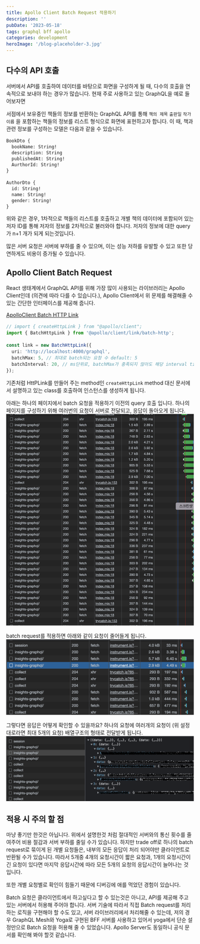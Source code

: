 ```yaml
---
title: Apollo Client Batch Request 적용하기
description: ''
pubDate: '2023-05-18'
tags: graphql bff apollo
categories: development
heroImage: '/blog-placeholder-3.jpg'
---
```


## 다수의 API 호출

서버에서 API를 호출하여 데이터를 바탕으로 화면을 구성하게 될 때, 다수의 호출을 연속적으로 보내야 하는 경우가 많습니다.
현재 주로 사용하고 있는 GraphQL을 예로 들어보자면

서점에서 보유중인 책들의 정보를 반환하는 GraphQL API를 통해 `책의 제목` `출판일` `작가 이름` 을 포함하는 책들의 정보를 리스트 형식으로 화면에 표현하고자 합니다. 이 때, 책과 관련 정보를 구성하는 모델은 다음과 같을 수 있습니다.

```graphq
BookDto {
  bookName: String!
  description: String
  publishedAt: String!
  AurthorId: String!
}

AuthorDto {
  id: String!
  name: String!
  gender: String!
}
```

위와 같은 경우, 1차적으로 책들의 리스트를 호출하고 개별 책의 데이터에 포함되어 있는 저자 ID를 통해 저자의 정보를 2차적으로 불러와야 합니다. 저자의 정보에 대한 query가 n+1 개가 되게 되는것입니다.

많은 서버 요청은 서버에 부하를 줄 수 있으며, 이는 성능 저하를 유발할 수 있고 또한 당연하게도 비용이 증가될 수 있습니다.

## Apollo Client Batch Request

React 생태계에서 GraphQL API를 위해 가장 많이 사용되는 라이브러리는 Apollo Client인데 (의견에 따라 다를 수 있습니다.), Apollo Client에서 위 문제를 해결해줄 수 있는 간단한 인터페이스를 제공해 줍니다.

[ApolloClient Batch HTTP Link](https://www.apollographql.com/docs/react/api/link/apollo-link-batch-http/)

```ts
// import { createHttpLink } from "@apollo/client";
import { BatchHttpLink } from '@apollo/client/link/batch-http';

const link = new BatchHttpLink({
  uri: 'http://localhost:4000/graphql',
  batchMax: 5, // 최대로 batch되는 요청 수 default: 5
  batchInterval: 20, // ms단위로, batchMax가 충족되지 않아도 해당 interval time에 다다르면 요청이 전송 됨 default: 5
});
```

기존처럼 HttPLink를 만들어 주는 method인 `createHttpLink` method 대신 문서에서 설명하고 있는 class를 호출하여 인스턴스를 생성하게 됩니다.

아래는 하나의 페이지에서 batch 요청을 적용하기 이전의 query 호출 입니다. 하나의 페이지를 구성하기 위해 여러번의 요청이 서버로 전달되고, 응답이 돌아오게 됩니다.
![](./before_batch.png)

batch request를 적용하면 아래와 같이 요청이 줄어들게 됩니다.
![](./after_batch_1.png)

그렇다면 응답은 어떻게 확인할 수 있을까요?
하나의 요청에 여러개의 요청이 (위 설정 대로라면 최대 5개의 요청) 배열구조의 형태로 전달받게 됩니다.
![](./after_batch_2.png)

## 적용 시 주의 할 점

마냥 좋기만 한것은 아닙니다. 위에서 설명한것 처럼 절대적인 서버와의 통신 횟수를 줄여주어 비용 절감과 서버 부하를 줄일 수가 있습니다. 하지만 trade off로 하나의 batch request로 묶이게 된 개별 요청들은, 내부의 모든 응답이 처리 되어야만 클라이언트로 반환될 수가 있습니다. 따라서 5개중 4개의 요청시간이 짧은 요청과, 1개의 요청시간이 긴 요청이 있다면 마지막 응답시간에 따라 모든 5개의 요청의 응답시간이 늘어나는 것 입니다.

또한 개별 요청별로 확인이 힘들기 때문에 디버깅에 애를 먹었던 경험이 있습니다.

Batch 요청은 클라이언트에서 하고싶다고 할 수 있는것은 아니고, API를 제공해 주고 있는 서버에서 허용해 주어야 합니다.
서버 기술에 따라서 직접 Batch request를 처리하는 로직을 구현해야 할 수도 있고, 서버 라이브러리에서 처리해줄 수 있는데,
저의 경우 GraphQL Mesh와 Yoga로 구현된 BFF 서버를 사용하고 있어서 yoga에서 단순 설정만으로 Batch 요청을 허용해 줄 수 있었습니다. Apollo Server도 동일하니 공식 문서를 확인해 봐야 할것 같습니다.

```toc

```
